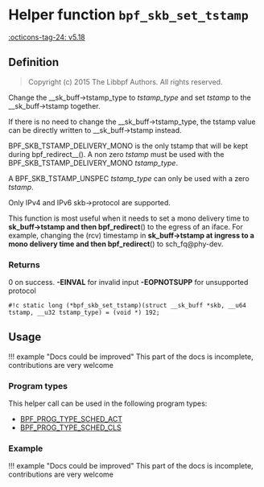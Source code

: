 # Helper function `bpf_skb_set_tstamp`

<!-- [FEATURE_TAG](bpf_skb_set_tstamp) -->
[:octicons-tag-24: v5.18](https://github.com/torvalds/linux/commit/9bb984f28d5bcb917d35d930fcfb89f90f9449fd)
<!-- [/FEATURE_TAG] -->

## Definition

> Copyright (c) 2015 The Libbpf Authors. All rights reserved.


<!-- [HELPER_FUNC_DEF] -->
Change the __sk_buff->tstamp_type to _tstamp_type_ and set _tstamp_ to the __sk_buff->tstamp together.

If there is no need to change the __sk_buff->tstamp_type, the tstamp value can be directly written to __sk_buff->tstamp instead.

BPF_SKB_TSTAMP_DELIVERY_MONO is the only tstamp that will be kept during bpf_redirect__().  A non zero _tstamp_ must be used with the BPF_SKB_TSTAMP_DELIVERY_MONO _tstamp_type_.

A BPF_SKB_TSTAMP_UNSPEC _tstamp_type_ can only be used with a zero _tstamp_.

Only IPv4 and IPv6 skb->protocol are supported.

This function is most useful when it needs to set a mono delivery time to __sk_buff->tstamp and then bpf_redirect__() to the egress of an iface.  For example, changing the (rcv) timestamp in __sk_buff->tstamp at ingress to a mono delivery time and then bpf_redirect__() to sch_fq@phy-dev.

### Returns

0 on success. **-EINVAL** for invalid input **-EOPNOTSUPP** for unsupported protocol

`#!c static long (*bpf_skb_set_tstamp)(struct __sk_buff *skb, __u64 tstamp, __u32 tstamp_type) = (void *) 192;`
<!-- [/HELPER_FUNC_DEF] -->

## Usage

!!! example "Docs could be improved"
    This part of the docs is incomplete, contributions are very welcome

### Program types

This helper call can be used in the following program types:

<!-- DO NOT EDIT MANUALLY -->
<!-- [HELPER_FUNC_PROG_REF] -->
 * [BPF_PROG_TYPE_SCHED_ACT](../program-type/BPF_PROG_TYPE_SCHED_ACT.md)
 * [BPF_PROG_TYPE_SCHED_CLS](../program-type/BPF_PROG_TYPE_SCHED_CLS.md)
<!-- [/HELPER_FUNC_PROG_REF] -->

### Example

!!! example "Docs could be improved"
    This part of the docs is incomplete, contributions are very welcome
